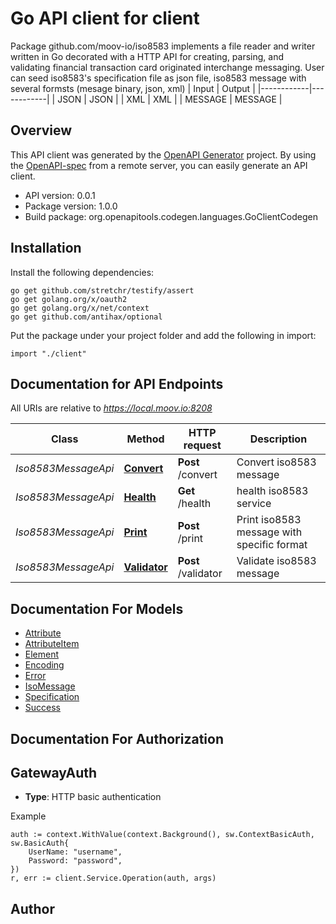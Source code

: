 # Go API client for client

Package github.com/moov-io/iso8583 implements a file reader and writer written in Go decorated with a HTTP API for creating, parsing, and validating financial transaction card originated interchange messaging. User can seed iso8583's specification file as json file, iso8583 message with several formsts (mesage binary, json, xml)
 | Input      | Output     |
 |------------|------------|
 | JSON       | JSON       |
 | XML        | XML        |
 | MESSAGE    | MESSAGE    |
 

## Overview
This API client was generated by the [OpenAPI Generator](https://openapi-generator.tech) project.  By using the [OpenAPI-spec](https://www.openapis.org/) from a remote server, you can easily generate an API client.

- API version: 0.0.1
- Package version: 1.0.0
- Build package: org.openapitools.codegen.languages.GoClientCodegen

## Installation

Install the following dependencies:

```shell
go get github.com/stretchr/testify/assert
go get golang.org/x/oauth2
go get golang.org/x/net/context
go get github.com/antihax/optional
```

Put the package under your project folder and add the following in import:

```golang
import "./client"
```

## Documentation for API Endpoints

All URIs are relative to *https://local.moov.io:8208*

Class | Method | HTTP request | Description
------------ | ------------- | ------------- | -------------
*Iso8583MessageApi* | [**Convert**](docs/Iso8583MessageApi.md#convert) | **Post** /convert | Convert iso8583 message
*Iso8583MessageApi* | [**Health**](docs/Iso8583MessageApi.md#health) | **Get** /health | health iso8583 service
*Iso8583MessageApi* | [**Print**](docs/Iso8583MessageApi.md#print) | **Post** /print | Print iso8583 message with specific format
*Iso8583MessageApi* | [**Validator**](docs/Iso8583MessageApi.md#validator) | **Post** /validator | Validate iso8583 message


## Documentation For Models

 - [Attribute](docs/Attribute.md)
 - [AttributeItem](docs/AttributeItem.md)
 - [Element](docs/Element.md)
 - [Encoding](docs/Encoding.md)
 - [Error](docs/Error.md)
 - [IsoMessage](docs/IsoMessage.md)
 - [Specification](docs/Specification.md)
 - [Success](docs/Success.md)


## Documentation For Authorization



## GatewayAuth

- **Type**: HTTP basic authentication

Example

```golang
auth := context.WithValue(context.Background(), sw.ContextBasicAuth, sw.BasicAuth{
    UserName: "username",
    Password: "password",
})
r, err := client.Service.Operation(auth, args)
```



## Author



